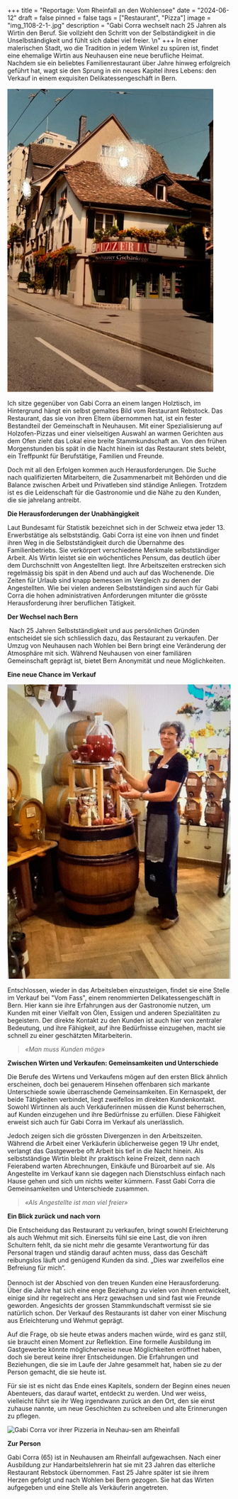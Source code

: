 +++
title = "Reportage: Vom Rheinfall an den Wohlensee"
date = "2024-06-12"
draft = false
pinned = false
tags = ["Restaurant", "Pizza"]
image = "img_1108-2-1-.jpg"
description = "Gabi Corra wechselt nach 25 Jahren als Wirtin den Beruf. Sie vollzieht den Schritt von der Selbständigkeit in die Unselbständigkeit und fühlt sich dabei viel freier. \n"
+++
In einer malerischen Stadt, wo die Tradition in jedem Winkel zu spüren ist, findet eine ehemalige Wirtin aus Neuhausen eine neue berufliche Heimat. Nachdem sie ein beliebtes Familienrestaurant über Jahre hinweg erfolgreich geführt hat, wagt sie den Sprung in ein neues Kapitel ihres Lebens: den Verkauf in einem exquisiten Delikatessengeschäft in Bern.

![Pizzeria Corra in Neuhausen am Rheinfall](screenshot-2024-06-12-at-17.14.30-min.jpg "Die Anfänge in Neuhausen")

Ich sitze gegenüber von Gabi Corra an einem langen Holztisch, im Hintergrund hängt ein selbst gemaltes Bild vom Restaurant Rebstock. Das Restaurant, das sie von ihren Eltern übernommen hat, ist ein fester Bestandteil der Gemeinschaft in Neuhausen. Mit einer Spezialisierung auf Holzofen-Pizzas und einer vielseitigen Auswahl an warmen Gerichten aus dem Ofen zieht das Lokal eine breite Stammkundschaft an. Von den frühen Morgenstunden bis spät in die Nacht hinein ist das Restaurant stets belebt, ein Treffpunkt für Berufstätige, Familien und Freunde.

Doch mit all den Erfolgen kommen auch Herausforderungen. Die Suche nach qualifizierten Mitarbeitern, die Zusammenarbeit mit Behörden und die Balance zwischen Arbeit und Privatleben sind ständige Anliegen. Trotzdem ist es die Leidenschaft für die Gastronomie und die Nähe zu den Kunden, die sie jahrelang antreibt.

**Die Herausforderungen der Unabhängigkeit**

Laut Bundesamt für Statistik bezeichnet sich in der Schweiz etwa jeder 13. Erwerbstätige als selbstständig. Gabi Corra ist eine von ihnen und findet ihren Weg in die Selbstständigkeit durch die Übernahme des Familienbetriebs. Sie verkörpert verschiedene Merkmale selbstständiger Arbeit. Als Wirtin leistet sie ein wöchentliches Pensum, das deutlich über dem Durchschnitt von Angestellten liegt. Ihre Arbeitszeiten erstrecken sich regelmässig bis spät in den Abend und auch auf das Wochenende. Die Zeiten für Urlaub sind knapp bemessen im Vergleich zu denen der Angestellten. Wie bei vielen anderen Selbstständigen sind auch für Gabi Corra die hohen administrativen Anforderungen mitunter die grösste Herausforderung ihrer beruflichen Tätigkeit.

**Der Wechsel nach Bern**

 Nach 25 Jahren Selbstständigkeit und aus persönlichen Gründen entscheidet sie sich schliesslich dazu, das Restaurant zu verkaufen. Der Umzug von Neuhausen nach Wohlen bei Bern bringt eine Veränderung der Atmosphäre mit sich. Während Neuhausen von einer familiären Gemeinschaft geprägt ist, bietet Bern Anonymität und neue Möglichkeiten.

**Eine neue Chance im Verkauf**

![Gabi Corra im vom Fass in Bern](photo-2024-04-29-21-45-55.jpg)

Entschlossen, wieder in das Arbeitsleben einzusteigen, findet sie eine Stelle im Verkauf bei "Vom Fass", einem renommierten Delikatessengeschäft in Bern. Hier kann sie ihre Erfahrungen aus der Gastronomie nutzen, um Kunden mit einer Vielfalt von Ölen, Essigen und anderen Spezialitäten zu begeistern. Der direkte Kontakt zu den Kunden ist auch hier von zentraler Bedeutung, und ihre Fähigkeit, auf ihre Bedürfnisse einzugehen, macht sie schnell zu einer geschätzten Mitarbeiterin.

> *«Man muss Kunden möge»*

**Zwischen Wirten und Verkaufen: Gemeinsamkeiten und Unterschiede**

Die Berufe des Wirtens und Verkaufens mögen auf den ersten Blick ähnlich erscheinen, doch bei genauerem Hinsehen offenbaren sich markante Unterschiede sowie überraschende Gemeinsamkeiten. Ein Kernaspekt, der beide Tätigkeiten verbindet, liegt zweifellos im direkten Kundenkontakt. Sowohl Wirtinnen als auch Verkäuferinnen müssen die Kunst beherrschen, auf Kunden einzugehen und ihre Bedürfnisse zu erfüllen. Diese Fähigkeit erweist sich auch für Gabi Corra im Verkauf als unerlässlich.

Jedoch zeigen sich die grössten Divergenzen in den Arbeitszeiten. Während die Arbeit einer Verkäuferin üblicherweise gegen 19 Uhr endet, verlangt das Gastgewerbe oft Arbeit bis tief in die Nacht hinein. Als selbstständige Wirtin bleibt ihr praktisch keine Freizeit, denn nach Feierabend warten Abrechnungen, Einkäufe und Büroarbeit auf sie. Als Angestellte im Verkauf kann sie dagegen nach Dienstschluss einfach nach Hause gehen und sich um nichts weiter kümmern. Fasst Gabi Corra die Gemeinsamkeiten und Unterschiede zusammen.

> *«Als Angestellte ist man viel freier»*

**Ein Blick zurück und nach vorn**

Die Entscheidung das Restaurant zu verkaufen, bringt sowohl Erleichterung als auch Wehmut mit sich. Einerseits fühl sie eine Last, die von ihren Schultern fehlt, da sie nicht mehr die gesamte Verantwortung für das Personal tragen und ständig darauf achten muss, dass das Geschäft reibungslos läuft und genügend Kunden da sind. „Dies war zweifellos eine Befreiung für mich“.\
\
Dennoch ist der Abschied von den treuen Kunden eine Herausforderung. Über die Jahre hat sich eine enge Beziehung zu vielen von ihnen entwickelt, einige sind ihr regelrecht ans Herz gewachsen und sind fast wie Freunde geworden. Angesichts der grossen Stammkundschaft vermisst sie sie natürlich schon. Der Verkauf des Restaurants ist daher von einer Mischung aus Erleichterung und Wehmut geprägt.

Auf die Frage, ob sie heute etwas anders machen würde, wird es ganz still, sie braucht einen Moment zur Reflektion. Eine formelle Ausbildung im Gastgewerbe könnte möglicherweise neue Möglichkeiten eröffnet haben, doch sie bereut keine ihrer Entscheidungen. Die Erfahrungen und Beziehungen, die sie im Laufe der Jahre gesammelt hat, haben sie zu der Person gemacht, die sie heute ist.

Für sie ist es nicht das Ende eines Kapitels, sondern der Beginn eines neuen Abenteuers, das darauf wartet, entdeckt zu werden. Und wer weiss, vielleicht führt sie ihr Weg irgendwann zurück an den Ort, den sie einst zuhause nannte, um neue Geschichten zu schreiben und alte Erinnerungen zu pflegen.

![Gabi Corra vor ihrer Pizzeria in Neuhau-sen am Rheinfall](gabicorra-sitzten.jpg)

**Zur Person**

Gabi Corra (65) ist in Neuhausen am Rheinfall aufgewachsen. Nach einer Ausbildung zur Handarbeitslehrerin hat sie mit 23 Jahren das elterliche Restaurant Rebstock übernommen. Fast 25 Jahre später ist sie ihrem Herzen gefolgt und nach Wohlen bei Bern gezogen. Sie hat das Wirten aufgegeben und eine Stelle als Verkäuferin angetreten.